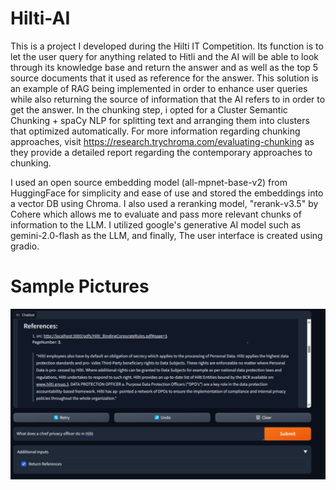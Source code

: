 # Hilti-AI

This is a project I developed during the Hilti IT Competition. Its function is to let the user query for anything related to Hitli and the AI will be able to look through its knowledge base and return the answer and as well as the top 5 source documents that it used as reference for the answer. This solution is an example of RAG being implemented in order to enhance user queries while also returning the source of information that the AI refers to in order to get the answer. In the chunking step, i opted for a Cluster Semantic Chunking + spaCy NLP for splitting text and arranging them into clusters that optimized automatically. For more information regarding chunking approaches, visit https://research.trychroma.com/evaluating-chunking as they provide a detailed report regarding the contemporary approaches to chunking.

I used an open source embedding model (all-mpnet-base-v2) from HuggingFace for simplicity and ease of use and stored the embeddings into a vector DB using Chroma. I also used a reranking model, "rerank-v3.5" by Cohere which allows me to evaluate and pass more relevant chunks of information to the LLM. I utilized google's generative AI model such as gemini-2.0-flash as the LLM, and finally, The user interface is created using gradio.

# Sample Pictures
![sample image](images/Screenshot%202024-05-15%20181040.png)
